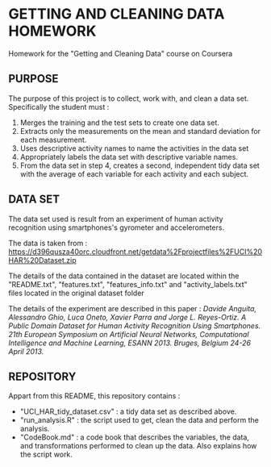 # GETTING AND CLEANING DATA HOMEWORK
Homework for the "Getting and Cleaning Data" course on Coursera

## PURPOSE
The purpose of this project is to collect, work with, and clean a data set.
Specifically the student must :
1. Merges the training and the test sets to create one data set.
2. Extracts only the measurements on the mean and standard deviation for each measurement. 
3. Uses descriptive activity names to name the activities in the data set
4. Appropriately labels the data set with descriptive variable names. 
5. From the data set in step 4, creates a second, independent tidy data set with the average of each variable for each activity and each subject.

## DATA SET
The data set used is result from an experiment of human activity recognition 
using smartphones's gyrometer and accelerometers.

The data is taken from :
https://d396qusza40orc.cloudfront.net/getdata%2Fprojectfiles%2FUCI%20HAR%20Dataset.zip  

The details of the data contained in the dataset are located within the "README.txt", "features.txt", "features_info.txt" and "activity_labels.txt" files located in the original dataset folder

The details of the experiment are described in this paper :
*Davide Anguita, Alessandro Ghio, Luca Oneto, Xavier Parra and Jorge L. Reyes-Ortiz. A Public Domain Dataset for Human Activity Recognition Using Smartphones. 21th European Symposium on Artificial Neural Networks, Computational Intelligence and Machine Learning, ESANN 2013. Bruges, Belgium 24-26 April 2013.*

## REPOSITORY
Appart from this README, this repository contains :
- "UCI_HAR_tidy_dataset.csv" : a tidy data set as described above. 
- "run_analysis.R"           : the script used to get, clean the data and perform the analysis. 
- "CodeBook.md"              : a code book that describes the variables, the data, and transformations performed to clean up the data. Also explains how the script work.
